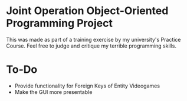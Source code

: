 # Joint Operation Object-Oriented Programming Project 
This was made as part of a training exercise by my university's Practice Course.
Feel free to judge and critique my terrible programming skills.

# To-Do
- Provide functionality for Foreign Keys of Entity Videogames
- Make the GUI more presentable

